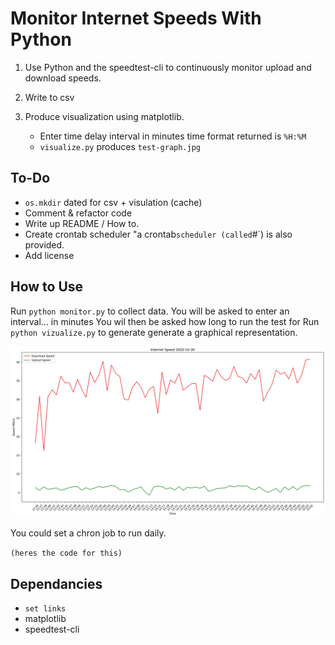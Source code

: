 # Monitor Internet Speeds With Python

1. Use Python and the speedtest-cli to continuously monitor upload and download speeds.
2. Write to csv
3. Produce visualization using matplotlib.

   - Enter time delay interval in minutes time format returned is `%H:%M`
   - `visualize.py` produces `test-graph.jpg`

## To-Do

- `os.mkdir` dated for csv + visulation (cache)
- Comment & refactor code
- Write up README / How to.
- Create crontab scheduler "a crontab`scheduler (called`#`) is also provided.
- Add license

## How to Use

Run `python monitor.py` to collect data.
You will be asked to enter an interval... in minutes
You wil then be asked how long to run the test for
Run `python vizualize.py` to generate generate a graphical representation.

![Picture of Output](./Output/2020-10-30.jpg)

You could set a chron job to run daily.

`(heres the code for this)`

## Dependancies

- `set links`
- matplotlib
- speedtest-cli
